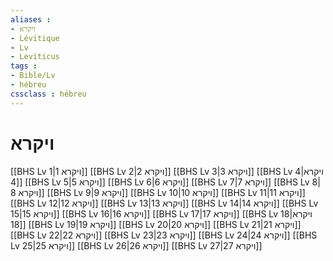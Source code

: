 ```yaml
---
aliases : 
- ויקרא
- Lévitique
- Lv
- Leviticus
tags : 
- Bible/Lv
- hébreu
cssclass : hébreu
---
```


# ויקרא

[[BHS Lv 1|ויקרא 1]]
[[BHS Lv 2|ויקרא 2]]
[[BHS Lv 3|ויקרא 3]]
[[BHS Lv 4|ויקרא 4]]
[[BHS Lv 5|ויקרא 5]]
[[BHS Lv 6|ויקרא 6]]
[[BHS Lv 7|ויקרא 7]]
[[BHS Lv 8|ויקרא 8]]
[[BHS Lv 9|ויקרא 9]]
[[BHS Lv 10|ויקרא 10]]
[[BHS Lv 11|ויקרא 11]]
[[BHS Lv 12|ויקרא 12]]
[[BHS Lv 13|ויקרא 13]]
[[BHS Lv 14|ויקרא 14]]
[[BHS Lv 15|ויקרא 15]]
[[BHS Lv 16|ויקרא 16]]
[[BHS Lv 17|ויקרא 17]]
[[BHS Lv 18|ויקרא 18]]
[[BHS Lv 19|ויקרא 19]]
[[BHS Lv 20|ויקרא 20]]
[[BHS Lv 21|ויקרא 21]]
[[BHS Lv 22|ויקרא 22]]
[[BHS Lv 23|ויקרא 23]]
[[BHS Lv 24|ויקרא 24]]
[[BHS Lv 25|ויקרא 25]]
[[BHS Lv 26|ויקרא 26]]
[[BHS Lv 27|ויקרא 27]]
